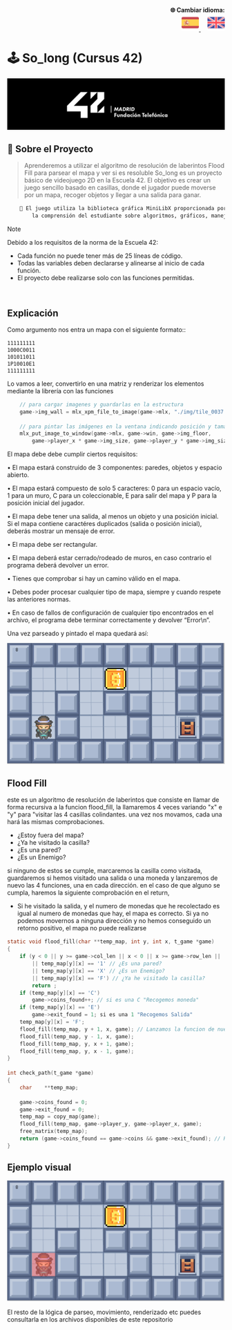 
<p align="end">
   <strong>🌐 Cambiar idioma:</strong><br>
   <a href="README.es.md">
    <img src="https://github.com/Nachopuerto95/multilang/blob/main/ES.png" alt="Español" width="40">
  </a>&nbsp;&nbsp;&nbsp;
  <a href="/README.md">
    <img src="https://github.com/Nachopuerto95/multilang/blob/main/EN.png" alt="English" width="40">
  </a>
</p>

<h1> 🕹️ So_long (Cursus 42)</h1>

<img src="https://github.com/Nachopuerto95/multilang/blob/main/42-Madrid%20-%20Edited.jpg">

## 📜 Sobre el Proyecto

> Aprenderemos a utilizar el algoritmo de resolución de laberintos Flood Fill para parsear el mapa y ver si es resoluble
> So_long es un proyecto básico de videojuego 2D en la Escuela 42. El objetivo es crear un juego sencillo
> basado en casillas, donde el jugador puede moverse por un mapa, recoger objetos y llegar a una salida para ganar.

```html
	🚀 El juego utiliza la biblioteca gráfica MiniLibX proporcionada por la escuela. El proyecto evalúa
    	la comprensión del estudiante sobre algoritmos, gráficos, manejo de entradas y gestión de memoria en C.
```

> [!NOTE]  
> Debido a los requisitos de la norma de la Escuela 42:
> * Cada función no puede tener más de 25 líneas de código.
> * Todas las variables deben declararse y alinearse al inicio de cada función.
> * El proyecto debe realizarse solo con las funciones permitidas.
<br>

## Explicación

Como argumento nos entra un mapa con el siguiente formato::

```shell
111111111
1000C0011
101011011
1P10010E1
111111111
```
Lo vamos a leer, convertirlo en una matriz y renderizar los elementos mediante la librería con las funciones

```c
	// para cargar imagenes y guardarlas en la estructura
	game->img_wall = mlx_xpm_file_to_image(game->mlx, "./img/tile_0037.xpm",

	// para pintar las imágenes en la ventana indicando posición y tamaño
	mlx_put_image_to_window(game->mlx, game->win, game->img_floor,
		game->player_x * game->img_size, game->player_y * game->img_size);
```

El mapa debe debe cumplir ciertos requisitos:

• El mapa estará construido de 3 componentes: paredes, objetos y espacio abierto.

• El mapa estará compuesto de solo 5 caracteres: 0 para un espacio vacío, 1 para un
muro, C para un coleccionable, E para salir del mapa y P para la posición inicial
del jugador.

• El mapa debe tener una salida, al menos un objeto y una posición inicial.
Si el mapa contiene caractéres duplicados (salida o posición
inicial), deberás mostrar un mensaje de error.

• El mapa debe ser rectangular.

• El mapa deberá estar cerrado/rodeado de muros, en caso contrario el programa
deberá devolver un error.

• Tienes que comprobar si hay un camino válido en el mapa.

• Debes poder procesar cualquier tipo de mapa, siempre y cuando respete las anteriores normas.

• En caso de fallos de configuración de cualquier tipo encontrados en el archivo, el
programa debe terminar correctamente y devolver “Error\n”.

Una vez parseado y pintado el mapa quedará así:

<p align="center">
	<img src="https://github.com/Nachopuerto95/multilang/blob/main/so_long/Captura%20de%20pantalla%202025-05-23%20115208.png" /> 
</p>

## Flood Fill

este es un algoritmo de resolución de laberintos que consiste en llamar de forma recursiva a la funcion flood_fill, la llamaremos 4 veces variando "x" e "y" para "visitar las 4 casillas colindantes.
una vez nos movamos, cada una hará las mismas comprobaciones.

- ¿Estoy fuera del mapa?
- ¿Ya he visitado la casilla?
- ¿Es una pared?
- ¿Es un Enemigo?

si ninguno de estos se cumple, marcaremos la casilla como visitada, guardaremos si hemos visitado una salida o una moneda y lanzaremos de nuevo las 4 funciones, una en cada dirección.
en el caso de que alguno se cumpla, haremos la siguiente comprobación en el return,

- Si he visitado la salida, y el numero de monedas que he recolectado es igual al numero de monedas que hay, el mapa es correcto. Si ya no podemos movernos a ninguna dirección y no hemos conseguido un retorno positivo, el mapa no puede realizarse

```c
static void	flood_fill(char **temp_map, int y, int x, t_game *game)
{
	if (y < 0 || y >= game->col_len || x < 0 || x >= game->row_len || !temp_map[y] // ¿Estoy fuera del mapa?
		|| temp_map[y][x] == '1' // ¿Es una pared?
		|| temp_map[y][x] == 'X' // ¿Es un Enemigo?
		|| temp_map[y][x] == 'F') // ¿Ya he visitado la casilla?
		return ;
	if (temp_map[y][x] == 'C')
		game->coins_found++; // si es una C "Recogemos moneda"
	if (temp_map[y][x] == 'E')
		game->exit_found = 1; si es una 1 "Recogemos Salida"
	temp_map[y][x] = 'F';
	flood_fill(temp_map, y + 1, x, game); // Lanzamos la funcion de nuevo con las nuevas direcciones
	flood_fill(temp_map, y - 1, x, game);
	flood_fill(temp_map, y, x + 1, game);
	flood_fill(temp_map, y, x - 1, game);
}

int	check_path(t_game *game)
{
	char	**temp_map;

	game->coins_found = 0;
	game->exit_found = 0;
	temp_map = copy_map(game);
	flood_fill(temp_map, game->player_y, game->player_x, game);
	free_matrix(temp_map);
	return (game->coins_found == game->coins && game->exit_found); // Retornamos un boolean
}
```
## Ejemplo visual

<p align="center">
	<img src="https://github.com/Nachopuerto95/multilang/blob/main/so_long/ezgif.com-animated-gif-maker.gif"/>
</p>

El resto de la lógica de parseo, movimiento, renderizado etc puedes consultarla en los archivos disponibles de este repositorio
